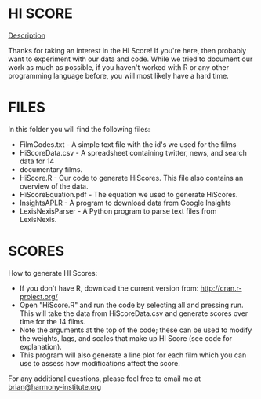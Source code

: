 # HI SCORE 
[Description](http://bit.ly/MIxhwc)

Thanks for taking an interest in the HI Score!
If you're here, then probably want to experiment with our data and code. While we tried to document our work as much as possible, if you haven't worked with R or any other programming language before, you will most likely have a hard time.

# FILES

In this folder you will find the following files:

* FilmCodes.txt - A simple text file with the id's we used for the films
* HiScoreData.csv - A spreadsheet containing twitter, news, and search data for 14 
* documentary films.
* HiScore.R - Our code to generate HiScores.  This file also contains an overview of the data.
* HiScoreEquation.pdf - The equation we used to generate HiScores.
* InsightsAPI.R - A program to download data from Google Insights
* LexisNexisParser - A Python program to parse text files from LexisNexis.

# SCORES	

How to generate HI Scores:
- If you don't have R, download the current version from: http://cran.r-project.org/
- Open "HiScore.R" and run the code by selecting all and pressing run. This will take the data from HiScoreData.csv and generate scores over time for the 14 films.  
- Note the arguments at the top of the code; these can be used to modify the weights, lags, and scales that make up HI Score (see code for explanation).  
-  This program will also generate a line plot for each film which you can use to assess how modifications affect the score.

For any additional questions, please feel free to email me at brian@harmony-institute.org